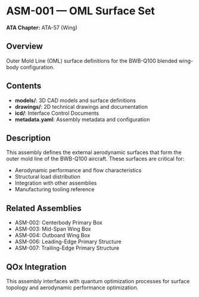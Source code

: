 # ASM-001 — OML Surface Set

**ATA Chapter:** ATA-57 (Wing)

## Overview

Outer Mold Line (OML) surface definitions for the BWB-Q100 blended wing-body configuration.

## Contents

- **models/**: 3D CAD models and surface definitions
- **drawings/**: 2D technical drawings and documentation  
- **icd/**: Interface Control Documents
- **metadata.yaml**: Assembly metadata and configuration

## Description

This assembly defines the external aerodynamic surfaces that form the outer mold line of the BWB-Q100 aircraft. These surfaces are critical for:

- Aerodynamic performance and flow characteristics
- Structural load distribution
- Integration with other assemblies
- Manufacturing tooling reference

## Related Assemblies

- ASM-002: Centerbody Primary Box
- ASM-003: Mid-Span Wing Box  
- ASM-004: Outboard Wing Box
- ASM-006: Leading-Edge Primary Structure
- ASM-007: Trailing-Edge Primary Structure

## QOx Integration

This assembly interfaces with quantum optimization processes for surface topology and aerodynamic performance optimization.